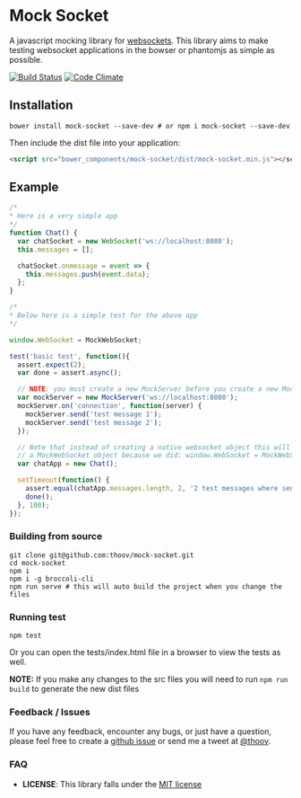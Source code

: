 # Mock Socket

A javascript mocking library for [websockets](https://developer.mozilla.org/en-US/docs/WebSockets). This library aims to make testing websocket applications in the bowser or phantomjs as simple as possible.

[![Build Status](https://travis-ci.org/thoov/mock-socket.svg?branch=master)](https://travis-ci.org/thoov/mock-socket)
[![Code Climate](https://codeclimate.com/github/thoov/mock-socket/badges/gpa.svg)](https://codeclimate.com/github/thoov/mock-socket)

## Installation

```shell
bower install mock-socket --save-dev # or npm i mock-socket --save-dev
```

Then include the dist file into your application:
```html
<script src="bower_components/mock-socket/dist/mock-socket.min.js"></script>
```

## Example
```js
/*
* Here is a very simple app
*/
function Chat() {
  var chatSocket = new WebSocket('ws://localhost:8080');
  this.messages = [];

  chatSocket.onmessage = event => {
    this.messages.push(event.data);
  };
}

/*
* Below here is a simple test for the above app
*/

window.WebSocket = MockWebSocket;

test('basic test', function(){
  assert.expect(2);
  var done = assert.async();

  // NOTE: you must create a new MockServer before you create a new MockSocket object.
  var mockServer = new MockServer('ws://localhost:8080');
  mockServer.on('connection', function(server) {
    mockServer.send('test message 1');
    mockServer.send('test message 2');
  });

  // Note that instead of creating a native websocket object this will instead create
  // a MockWebSocket object because we did: window.WebSocket = MockWebSocket; in the setup function
  var chatApp = new Chat();

  setTimeout(function() {
    assert.equal(chatApp.messages.length, 2, '2 test messages where sent from the mock server');
    done();
  }, 100);
});
```

### Building from source

```shell
git clone git@github.com:thoov/mock-socket.git
cd mock-socket
npm i
npm i -g broccoli-cli
npm run serve # this will auto build the project when you change the files
```

### Running test

```shell
npm test
```

Or you can open the tests/index.html file in a browser to view the tests as well.

**NOTE:** If you make any changes to the src files you will need to run `npm run build` to generate the new
dist files

### Feedback / Issues

If you have any feedback, encounter any bugs, or just have a question, please feel free to create a [github issue](https://github.com/thoov/mock-socket/issues/new) or send me a tweet at [@thoov](https://twitter.com/thoov).

### FAQ

* **LICENSE**: This library falls under the [MIT license](https://github.com/thoov/mock-socket/blob/master/LICENSE.txt)
